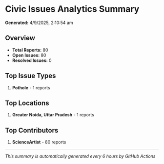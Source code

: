 #  Civic Issues Analytics Summary

**Generated:** 4/9/2025, 2:10:54 am

##  Overview
- **Total Reports:** 80
- **Open Issues:** 80
- **Resolved Issues:** 0

##  Top Issue Types
1. **Pothole** - 1 reports

##  Top Locations
1. **Greater Noida, Uttar Pradesh** - 1 reports

##  Top Contributors
1. **ScienceArtist** - 80 reports

---
*This summary is automatically generated every 6 hours by GitHub Actions*
